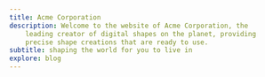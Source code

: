 ```yaml
---
title: Acme Corporation
description: Welcome to the website of Acme Corporation, the
    leading creator of digital shapes on the planet, providing
    precise shape creations that are ready to use.
subtitle: shaping the world for you to live in
explore: blog
---
```

